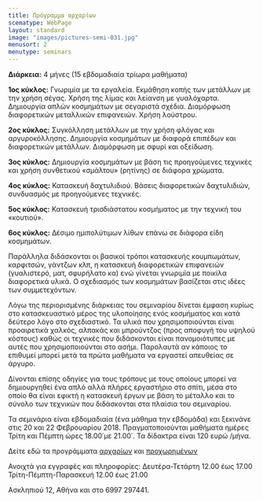 ```yaml
---
title: Πρόγραμμα αρχαρίων
scematype: WebPage
layout: standard
image: "images/pictures-semi-031.jpg"
menusort: 2
menutype: seminars
---
```

**Διάρκεια:** 4 μήνες (15 εβδομαδιαία τρίωρα μαθήματα)

**1ος κύκλος:** Γνωριμία με τα εργαλεία. Εκμάθηση κοπής των μετάλλων με την χρήση σέγας. Χρήση της λίμας και λείανση με γυαλόχαρτα. Δημιουργία απλών κοσμημάτων με σεγαριστά σχέδια. Διαμόρφωση διαφορετικών μεταλλικών επιφανειών. Χρήση λούστρου.

**2ος κύκλος:** Συγκόλληση μετάλλων με την χρήση φλόγας και αργυροκόλλησης. Δημιουργία κοσμημάτων με διαφορά επιπέδων και διαφορετικών μετάλλων. Διαμόρφωση με σφυρί  και οξείδωση.

**3ος κύκλος:** Δημιουργία κοσμημάτων με βάση τις προηγούμενες τεχνικές και χρήση συνθετικού «σμάλτου» (ρητίνης) σε διάφορα χρώματα.

**4ος κύκλος:** Κατασκευή δαχτυλιδιού. Βάσεις διαφορετικών δαχτυλιδιών, συνδυασμός με προηγούμενες τεχνικές.

**5ος κύκλος:** Κατασκευή τρισδιάστατου κοσμήματος με την τεχνική του «κουτιού».

**6ος κύκλος:**  Δέσιμο ημιπολύτιμων λίθων επάνω σε διάφορα είδη κοσμημάτων.

Παράλληλα διδάσκονται οι βασικοί τρόποι κατασκευής κουμπωμάτων, καρφιτσών, γάντζων κλπ, η κατασκευή διαφορετικών επιφανειών (γυαλιστερό, ματ, σφυρήλατο κα) ενώ γίνεται γνωριμία με ποικίλα διαφορετικά υλικά. Ο σχεδιασμός των κοσμημάτων βασίζεται στις ιδέες των συμμετεχόντων.

Λόγω της περιορισμένης διάρκειας του σεμιναρίου δίνεται έμφαση κυρίως στο κατασκευαστικό μέρος της υλοποίησης ενός κοσμήματος και κατά δεύτερο λόγο στο σχεδιαστικό. Τα υλικά που χρησιμοποιούνται είναι προαιρετικά χαλκός, αλπακάς και μπρούντζος (προς αποφυγή του υψηλού κόστους) καθώς οι τεχνικές που διδάσκονται είναι πανομοιότυπες με αυτές που χρησιμοποιούνται στο ασήμι. Παρολαυτά αν κάποιος το επιθυμεί μπορεί μετά τα πρώτα μαθήματα να εργαστεί απευθείας σε άργυρο.

Δίνονται επίσης οδηγίες για τους τρόπους με τους οποίους μπορεί να δημιουργηθεί ένα απλό αλλά πλήρες εργαστήριο στο σπίτι, μέσα στο οποίο θα είναι εφικτή η κατασκευή έργων με βάση το μέταλλο και το σύνολο των τεχνικών που διδάσκονται στα πλαίσια του σεμιναρίου.

Τα σεμινάρια είναι εβδομαδιαία (ένα μάθημα την εβδομάδα) και ξεκινάνε στις 20 και 22 Φεβρουαρίου 2018. Πραγματοποιούνται μαθήματα ημέρες Τρίτη και Πέμπτη ώρες 18.00΄με 21.00΄. Τα δίδακτρα είναι 120 ευρώ /μήνα.

Δείτε εδώ τα προγράμματα [αρχαρίων](http://www.gatamepetala.com/el/seminars/first-part) και [προχωρημένων](http://www.gatamepetala.com/el/seminars/second-part)

Ανοιχτά για εγγραφές και πληροφορίες:
Δευτέρα-Τετάρτη 12.00 έως 17.00
Τρίτη-Πέμπτη-Παρασκευή 12.00 έως 21.00

Ασκληπιού 12, Αθήνα και στο 6997 297441.
